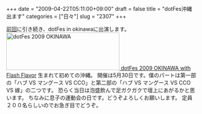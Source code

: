 +++
date = "2009-04-22T05:11:00+09:00"
draft = false
title = "dotFes沖縄出ます"
categories = ["日々"]
slug = "2307"
+++

<a href="http://blog.dotfes.jp/?eid=724976" target="_blank">前回</a>に引き続き、dotFes in okinawaに出演します。
<a href="http://dotfes.jp/" target="_blank"><img src="http://www.dotfes.jp/banner/dotfes_okinawa_300x100.jpg" alt="dotFes 2009 OKINAWA" width="300" height="100" />
dotFes 2009 OKINAWA with Flash Flavor</a>
生まれて初めての沖縄。
開催は5月30日です。僕のパートは第一部の「ハブ VS マングース VS CCO」と第二部の「ハブ VS マングース VS CCO VS 嫁」の二つです。
恐らく当日は泡盛飲んで足ガクガクで壇上にあがるかと思います。
ちなみに息子の運動会の日です。どうぞよろしくお願いします。
定員２００名らしいのでお急ぎ目でどうぞ。
